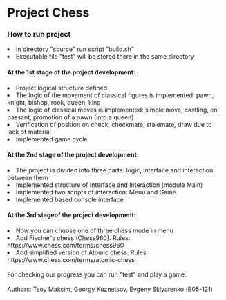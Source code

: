 # Project Chess

### How to run project
<li> In directory "source" run script "build.sh"</li>
<li> Executable file "test" will be stored there in the same directory</li>

#### At the 1st stage of the project development:

<li> Project logical structure defined</li>
<li> The logic of the movement of classical figures is implemented: pawn, knight, bishop, rook, queen, king</li> 
<li> The logic of classical moves is implemented: simple move, castling, en' passant, promotion of a pawn (into a queen)</li>
<li> Verification of position on check, checkmate, stalemate, draw due to lack of material</li>
<li> Implemented game cycle</li>

#### At the 2nd stage of the project development:

<li> The project is divided into three parts: logic, interface and interaction between them</li>
<li> Implemented structure of Interface and Interaction (module Main)</li>
<li> Implemented two scripts of interaction: Menu and Game </li>
<li> Implemented based console interface </li>

#### At the 3rd stageof the project development:

<li> Now you can choose one of three chess mode in menu</li>
<li> Add Fischer's chess (Chess960). Rules: https://www.chess.com/terms/chess960</li>
<li> Add simplified version of Atomic chess. Rules: https://www.chess.com/terms/atomic-chess </li>

<br/>
For checking our progress you can run "test" and play a game. <br/>

<br/>
Authors: Tsoy Maksim, Georgy Kuznetsov, Evgeny Sklyarenko (Б05-121)